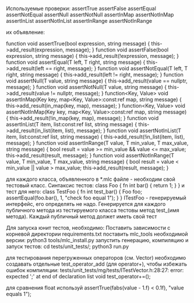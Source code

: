 Используемые проверки:
assertTrue
assertFalse
assertEqual
assertNotEqual
assertNull
assertNotNull
assertInMap
assertNotInMap
assertInList
assertNotInList
assertInRange
assertNotInRange

их объявление:

function void assertTrue(bool expression, string message)
{
    this->add_result(expression, message);
}
function void assertFalse(bool expression, string message)
{
    this->add_result(!expression, message);
}
function<T> void assertEqual(T left, T right, string message)
{
    this->add_result(left == right, message);
}
function<T> void assertNotEqual(T left, T right, string message)
{
    this->add_result(left != right, message);
}
function<T> void assertNull(T value, string message)
{
    this->add_result(value == nullptr, message);
}
function<T> void assertNotNull(T value, string message)
{
    this->add_result(value != nullptr, message);
}
function<Key, Value> void assertInMap(Key key, map<Key, Value>:const:ref map, string message)
{
    this->add_result(in_map(key, map), message);
}
function<Key, Value> void assertNotInMap(Key key, map<Key, Value>:const:ref map, string message)
{
    this->add_result(!in_map(key, map), message);
}
function<T> void assertInList(T item, list<T>:const:ref list, string message)
{
    this->add_result(in_list(item, list), message);
}
function<T> void assertNotInList(T item, list<T>:const:ref list, string message)
{
    this->add_result(!in_list(item, list), message);
}
function<T> void assertInRange(T value, T min_value, T max_value, string message)
{
    bool result = value >= min_value && value <= max_value;
    this->add_result(result, message);
}
function<T> void assertNotInRange(T value, T min_value, T max_value, string message)
{
    bool result = value < min_value || value > max_value;
    this->add_result(result, message);
}

для каждого класса, объявленного в *.mlc файле - необходим свой тестовый класс. Синтаксис тестов:
class Foo
{
    fn int bar()
    {
        return 1;
    }
}
и тест для него:
class TestFoo<ITestFoo>
{
    fn int test_bar()
    {
        Foo foo;
        assertEqual(foo.bar(), 1, "check foo equal 1");
    }
}
ITestFoo - генерируемый интерфейс, его определять не надо. Генерируется для каждого публичного метода из тестируемого класса тестовы метод test_(имя метода). Каждый публичный метод должет иметь свой тест


Для запуска юнит тестов, необходимо:
Поставить зависимости с корневой директории requirements.txt
поставить mlc_tools необходимой версии: python3 tools/mlc_install.py
запустить генерацию, компиляцию и запуск тестов: cd tests/unit_tests/; python3 run.py

для тестирования перегруженных операторов (см. Vector) необходимо создавать отдельные test_operator_add (для operator+), чтобы избежать ошибок компиляции:
tests/unit_tests/mg/tests/ITestVector.h:28:27: error: expected ';' at end of declaration list void test_operator+=();

для сравнения float используй assertTrue(fabs(value - 1.f) < 0.1f), "value equals 1");